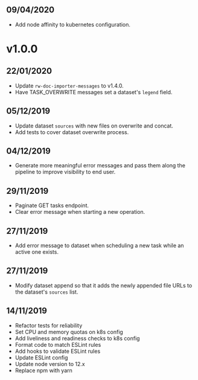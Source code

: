 ## 09/04/2020

- Add node affinity to kubernetes configuration.

# v1.0.0

## 22/01/2020
- Update `rw-doc-importer-messages` to v1.4.0.
- Have TASK_OVERWRITE messages set a dataset's `legend` field.

## 05/12/2019
- Update dataset `sources` with new files on overwrite and concat.
- Add tests to cover dataset overwrite process.

## 04/12/2019
- Generate more meaningful error messages and pass them along the pipeline to improve visibility to end user.

## 29/11/2019
- Paginate GET tasks endpoint.
- Clear error message when starting a new operation.

## 27/11/2019
- Add error message to dataset when scheduling a new task while an active one exists.

## 27/11/2019
- Modify dataset append so that it adds the newly appended file URLs to the dataset's `sources` list.

## 14/11/2019
- Refactor tests for reliability
- Set CPU and memory quotas on k8s config
- Add liveliness and readiness checks to k8s config
- Format code to match ESLint rules
- Add hooks to validate ESLint rules
- Update ESLint config
- Update node version to 12.x
- Replace npm with yarn
